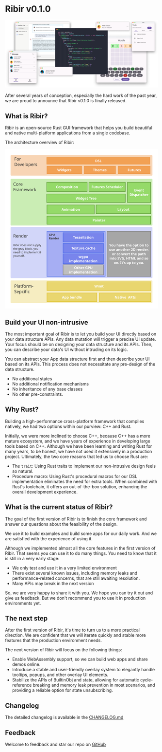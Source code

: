 # Ribir v0.1.0

![](../static/static/landing-page/hero-banner.png)

After several years of conception, especially the hard work of the past year, we are proud to announce that Ribir v0.1.0 is finally released. 


## What is Ribir?

Ribir is an open-source Rust GUI framework that helps you build beautiful and native multi-platform applications from a single codebase.

The architecture overview of Ribir:

![](../static/img/architecture.svg)

## Build your UI non-intrusive

The most important goal of Ribir is to let you build your UI directly based on your data structure APIs. Any data mutation will trigger a precise UI update. Your focus should be on designing your data structure and its APIs. Then, you can describe your data's UI without intruding on its logic.

You can abstract your App data structure first and then describe your UI based on its APIs. This process does not necessitate any pre-design of the data structure.

- No additional states
- No additional notification mechanisms 
- No inheritance of any base classes
- No other pre-constraints. 

## Why Rust?

Building a high-performance cross-platform framework that compiles natively, we had two options within our purview: C++ and Rust.

Initially, we were more inclined to choose C++, because C++ has a more mature ecosystem, and we have years of experience in developing large tools based on C++. Although we have been learning and writing Rust for many years, to be honest, we have not used it extensively in a production project. Ultimately, the two core reasons that led us to choose Rust are:

- The `trait`: Using Rust traits to implement our non-intrusive design feels so natural.
- Procedure macro: Using Rust's procedural macros for our DSL implementation eliminates the need for extra tools. When combined with Rust's toolchain, it offers an out-of-the-box solution, enhancing the overall development experience.

## What is the current status of Ribir?

The goal of the first version of Ribir is to finish the core framework and answer our questions about the feasibility of the design.

We use it to build examples and build some apps for our daily work. And we are satisfied with the experience of using it.

Although we implemented almost all the core features in the first version of Ribir. That seems you can use it to do many things. You need to know that it is still in a very early stage:

- We only test and use it in a very limited environment 
- There exist several known issues, including memory leaks and performance-related concerns, that are still awaiting resolution.
- Many APIs may break in the next version

So, we are very happy to share it with you. We hope you can try it out and give us feedback. But we don't recommend you to use it in production environments yet.

## The next step

After the first version of Ribir, it's time to turn us to a more practical direction. We are confident that we will iterate quickly and stable more features that the production environment needs.

The next version of Ribir will focus on the following things:

- Enable WebAssembly support, so we can build web apps and share demos online.
- Introduce a stable and user-friendly overlay system to elegantly handle tooltips, popups, and other overlay UI elements.
- Stabilize the APIs of BuiltinObj and state, allowing for automatic cycle-reference breaking and memory leak prevention in most scenarios, and providing a reliable option for state unsubscribing.

## Changelog

The detailed changelog is available in the [CHANGELOG.md](https://github.com/RibirX/Ribir/blob/master/CHANGELOG.md)


## Feedback

Welcome to feedback and star our repo on [GitHub](https://github.com/RibirX/Ribir)